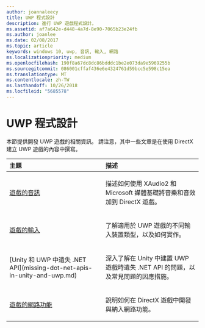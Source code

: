 ```yaml
---
author: joannaleecy
title: UWP 程式設計
description: 進行 UWP 遊戲程式設計。
ms.assetid: af7a642e-d448-4a7d-8e90-7065b23e24fb
ms.author: joanlee
ms.date: 02/08/2017
ms.topic: article
keywords: windows 10, uwp, 音訊, 輸入, 網路
ms.localizationpriority: medium
ms.openlocfilehash: 190f8a67dc8dc86bdddc1be2e073da9e5969255b
ms.sourcegitcommit: 086001cffaf436e6e4324761d59bcc5e598c15ea
ms.translationtype: MT
ms.contentlocale: zh-TW
ms.lasthandoff: 10/26/2018
ms.locfileid: "5685578"
---
```

# <a name="uwp-programming"></a>UWP 程式設計

本節提供開發 UWP 遊戲的相關資訊。 請注意，其中一些文章是在使用 DirectX 建立 UWP 遊戲的內容中撰寫。


<table>
<colgroup>
<col width="50%" />
<col width="50%" />
</colgroup>
<thead>
<tr class="header">
<th align="left">主題</th>
<th align="left">描述</th>
</tr>
</thead>
<tbody>
<tr class="odd">
<td align="left"><p><a href="working-with-audio-in-your-directx-game.md">遊戲的音訊</a></p></td>
<td align="left"><p>描述如何使用 XAudio2 和 Microsoft 媒體基礎將音樂和音效加到 DirectX 遊戲。</p></td>
</tr>
<tr class="even">
<td align="left"><p><a href="input-for-games.md">遊戲的輸入</a></p></td>
<td align="left"><p>了解適用於 UWP 遊戲的不同輸入裝置類型，以及如何實作。</p></td>
</tr>
<tr class="odd">
    <td align="left">
        <p>[Unity 和 UWP 中遺失 .NET API](missing-dot-net-apis-in-unity-and-uwp.md)</p>
    </td>
    <td align="left">
        <p>深入了解在 Unity 中建置 UWP 遊戲時遺失 .NET API 的問題，以及常見問題的因應措施。</p>
    </td>
</tr>
<tr class="even">
<td align="left"><p><a href="work-with-networking-in-your-directx-game.md">遊戲的網路功能</a></p></td>
<td align="left"><p>說明如何在 DirectX 遊戲中開發與納入網路功能。</p></td>
</tr>
</tbody>
</table>
 

 

 




